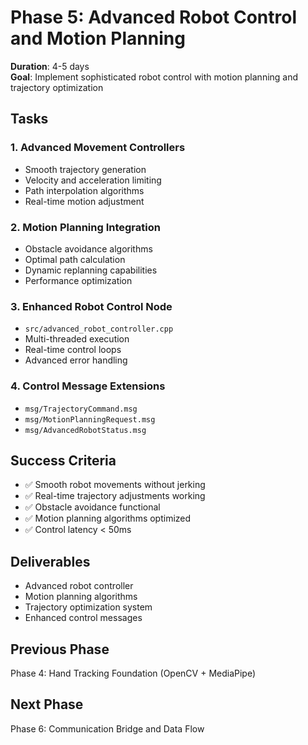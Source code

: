 # Phase 5: Advanced Robot Control and Motion Planning
**Duration**: 4-5 days  
**Goal**: Implement sophisticated robot control with motion planning and trajectory optimization

## Tasks

### 1. Advanced Movement Controllers
- Smooth trajectory generation
- Velocity and acceleration limiting
- Path interpolation algorithms
- Real-time motion adjustment

### 2. Motion Planning Integration
- Obstacle avoidance algorithms
- Optimal path calculation
- Dynamic replanning capabilities
- Performance optimization

### 3. Enhanced Robot Control Node
- `src/advanced_robot_controller.cpp`
- Multi-threaded execution
- Real-time control loops
- Advanced error handling

### 4. Control Message Extensions
- `msg/TrajectoryCommand.msg`
- `msg/MotionPlanningRequest.msg`
- `msg/AdvancedRobotStatus.msg`

## Success Criteria
- ✅ Smooth robot movements without jerking
- ✅ Real-time trajectory adjustments working
- ✅ Obstacle avoidance functional
- ✅ Motion planning algorithms optimized
- ✅ Control latency < 50ms

## Deliverables
- Advanced robot controller
- Motion planning algorithms
- Trajectory optimization system
- Enhanced control messages

## Previous Phase
Phase 4: Hand Tracking Foundation (OpenCV + MediaPipe)

## Next Phase
Phase 6: Communication Bridge and Data Flow
